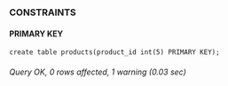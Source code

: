 ### CONSTRAINTS
#### PRIMARY KEY
```syntax
create table products(product_id int(5) PRIMARY KEY);
```

###### Query OK, 0 rows affected, 1 warning (0.03 sec)